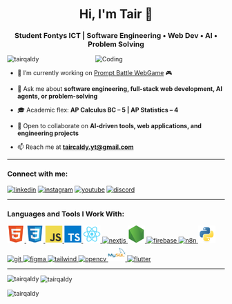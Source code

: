 <h1 align="center">Hi, I'm Tair 👋</h1>
<h3 align="center">Student Fontys ICT | Software Engineering • Web Dev • AI • Problem Solving</h3>
<img align="right" alt="Coding" width="300" src="https://media.licdn.com/dms/image/v2/C4E22AQFiBhrsiWjXmQ/feedshare-shrink_2048_1536/feedshare-shrink_2048_1536/0/1642555280561?e=2147483647&v=beta&t=GRXGZCeMQh52--e-6UFjpfprTHQryqAwMzuK_V5AxLQ">

<p align="left"> 
  <img src="https://komarev.com/ghpvc/?username=tairqaldy&label=Profile%20views&color=0e75b6&style=flat" alt="tairqaldy" /> 
</p>

- 🔭 I’m currently working on [Prompt Battle WebGame](https://github.com/tairqaldy/prompt-battle-webgame) 🎮  

- 💬 Ask me about **software engineering, full-stack web development, AI agents, or problem-solving**  

- 🎓 Academic flex: **AP Calculus BC – 5 | AP Statistics – 4**  

- 🤝 Open to collaborate on **AI-driven tools, web applications, and engineering projects**  

- 📫 Reach me at **taircaldy.yt@gmail.com**

---

<h3 align="left">Connect with me:</h3>
<p align="left">
<a href="https://linkedin.com/in/tair-kaldybayev-922198312/" target="blank"><img align="center" src="https://raw.githubusercontent.com/rahuldkjain/github-profile-readme-generator/master/src/images/icons/Social/linked-in-alt.svg" alt="linkedin" height="30" width="40" /></a>
<a href="https://instagram.com/tairqaldy" target="blank"><img align="center" src="https://raw.githubusercontent.com/rahuldkjain/github-profile-readme-generator/master/src/images/icons/Social/instagram.svg" alt="instagram" height="30" width="40" /></a>
<a href="https://youtube.com/@tairqaldy" target="blank"><img align="center" src="https://raw.githubusercontent.com/rahuldkjain/github-profile-readme-generator/master/src/images/icons/Social/youtube.svg" alt="youtube" height="30" width="40" /></a>
<a href="https://discord.gg/tairqaldy" target="blank"><img align="center" src="https://raw.githubusercontent.com/rahuldkjain/github-profile-readme-generator/master/src/images/icons/Social/discord.svg" alt="discord" height="30" width="40" /></a>
</p>

---

<h3 align="left">Languages and Tools I Work With:</h3>
<p align="left"> 
<a href="https://www.w3.org/html/" target="_blank"> <img src="https://raw.githubusercontent.com/devicons/devicon/master/icons/html5/html5-original.svg" alt="html5" width="40" height="40"/> </a>
<a href="https://www.w3schools.com/css/" target="_blank"> <img src="https://raw.githubusercontent.com/devicons/devicon/master/icons/css3/css3-original.svg" alt="css3" width="40" height="40"/> </a>
<a href="https://developer.mozilla.org/en-US/docs/Web/JavaScript" target="_blank"> <img src="https://raw.githubusercontent.com/devicons/devicon/master/icons/javascript/javascript-original.svg" alt="javascript" width="40" height="40"/> </a>
<a href="https://typescriptlang.org/" target="_blank"> <img src="https://raw.githubusercontent.com/devicons/devicon/master/icons/typescript/typescript-original.svg" alt="typescript" width="40" height="40"/> </a>
<a href="https://reactjs.org/" target="_blank"> <img src="https://raw.githubusercontent.com/devicons/devicon/master/icons/react/react-original.svg" alt="react" width="40" height="40"/> </a>
<a href="https://nextjs.org/" target="_blank"> <img src="https://cdn.worldvectorlogo.com/logos/nextjs-2.svg" alt="nextjs" width="40" height="40"/> </a>
<a href="https://nodejs.org/" target="_blank"> <img src="https://raw.githubusercontent.com/devicons/devicon/master/icons/nodejs/nodejs-original.svg" alt="nodejs" width="40" height="40"/> </a>
<a href="https://firebase.google.com/" target="_blank"> <img src="https://www.vectorlogo.zone/logos/firebase/firebase-icon.svg" alt="firebase" width="40" height="40"/> </a>
<a href="https://n8n.io/" target="_blank"> <img src="https://avatars.githubusercontent.com/u/45487711?s=200&v=4" alt="n8n" width="40" height="40"/> </a>
<a href="https://www.python.org" target="_blank"> <img src="https://raw.githubusercontent.com/devicons/devicon/master/icons/python/python-original.svg" alt="python" width="40" height="40"/> </a>
<a href="https://git-scm.com/" target="_blank"> <img src="https://www.vectorlogo.zone/logos/git-scm/git-scm-icon.svg" alt="git" width="40" height="40"/> </a>
<a href="https://figma.com/" target="_blank"> <img src="https://www.vectorlogo.zone/logos/figma/figma-icon.svg" alt="figma" width="40" height="40"/> </a>
<a href="https://tailwindcss.com/" target="_blank" rel="noreferrer"> <img src="https://www.vectorlogo.zone/logos/tailwindcss/tailwindcss-icon.svg" alt="tailwind" width="40" height="40"/> </a> 
<a href="https://opencv.org/" target="_blank" rel="noreferrer"> <img src="https://www.vectorlogo.zone/logos/opencv/opencv-icon.svg" alt="opencv" width="40" height="40"/> </a>
<a href="https://www.mysql.com/" target="_blank" rel="noreferrer"> <img src="https://raw.githubusercontent.com/devicons/devicon/master/icons/mysql/mysql-original-wordmark.svg" alt="mysql" width="40" height="40"/> </a> 
<a href="https://flutter.dev" target="_blank" rel="noreferrer"> <img src="https://www.vectorlogo.zone/logos/flutterio/flutterio-icon.svg" alt="flutter" width="40" height="40"/> </a> 
</p>

---

<p><img align="left" src="https://github-readme-stats.vercel.app/api/top-langs?username=tairqaldy&show_icons=true&locale=en&layout=compact" alt="tairqaldy" /></p>

<p>&nbsp;<img align="center" src="https://github-readme-stats.vercel.app/api?username=tairqaldy&show_icons=true&locale=en" alt="tairqaldy" /></p>

<p><img align="center" src="https://github-readme-streak-stats.herokuapp.com/?user=tairqaldy&" alt="tairqaldy" /></p>
